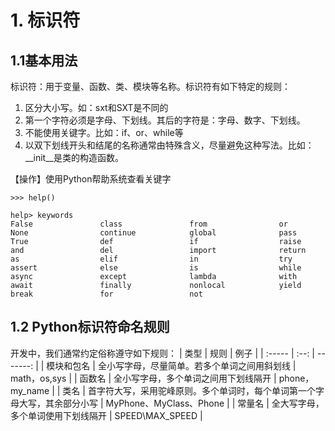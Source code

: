 # 1. 标识符
## 1.1基本用法
标识符：用于变量、函数、类、模块等名称。标识符有如下特定的规则：
1. 区分大小写。如：sxt和SXT是不同的
2. 第一个字符必须是字母、下划线。其后的字符是：字母、数字、下划线。
3. 不能使用关键字。比如：if、or、while等
4. 以双下划线开头和结尾的名称通常由特殊含义，尽量避免这种写法。比如：__init__是类的构造函数。
   
【操作】使用Python帮助系统查看关键字

```
>>> help()

help> keywords
False               class               from                or
None                continue            global              pass
True                def                 if                  raise
and                 del                 import              return
as                  elif                in                  try
assert              else                is                  while
async               except              lambda              with
await               finally             nonlocal            yield
break               for                 not                 
```
## 1.2 Python标识符命名规则

开发中，我们通常约定俗称遵守如下规则：
| 类型   | 规则 |     例子 |
| :----- | :--: | -------: |
| 模块和包名 |  全小写字母，尽量简单。若多个单词之间用斜划线  | math，os,sys |
| 函数名 |  全小写字母，多个单词之间用下划线隔开  | phone，my_name |
| 类名 |  首字符大写，采用驼峰原则。多个单词时，每个单词第一个字母大写，其余部分小写  | MyPhone、MyClass、Phone |
| 常量名 |  全大写字母，多个单词使用下划线隔开  | SPEED\MAX_SPEED |
